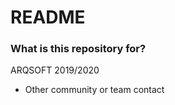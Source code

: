 # README #


### What is this repository for? ###

ARQSOFT 2019/2020

* Other community or team contact